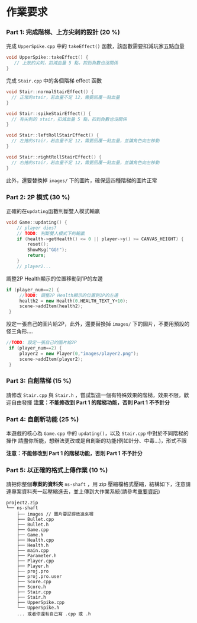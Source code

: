 # 作業要求

### Part 1: 完成階梯、上方尖刺的設計 (20 %)

完成 `UpperSpike.cpp` 中的 `takeEffect()` 函數，該函數需要扣減玩家五點血量

```cpp
void UpperSpike::takeEffect() {
   // 上放的尖刺，扣減血量 5 點，扣到負數也沒關係
}
```

完成 `Stair.cpp` 中的各個階梯 effect 函數
```c++
void Stair::normalStairEffect() {
  // 正常的stair，若血量不足 12，需要回覆一點血量
}

void Stair::spikeStairEffect() {
  // 有尖刺的 stair，扣減血量 5 點，扣到負數也沒關係
}

void Stair::leftRollStairEffect() {
  // 左捲的stair，若血量不足 12，需要回覆一點血量，並讓角色向左移動
}

void Stair::rightRollStairEffect() {
  // 右捲的stair，若血量不足 12，需要回覆一點血量，並讓角色向左移動
}
```

此外，還要替換掉 `images/` 下的圖片，確保這四種階梯的圖片正常

### Part 2: 2P 模式 (30 %)

正確的在```updating```函數判斷雙人模式輸贏
```cpp
void Game::updating() {
    // player dies?
    // TODO: 判斷雙人模式下的輸贏
    if (health->getHealth() <= 0 || player->y() >= CANVAS_HEIGHT) {
        reset();
        ShowMsg("GG!");
        return;
    }
    // player2...
```

調整2P Health顯示的位置移動到1P的左邊
```cpp
if (player_num==2) {
     //TODO: 調整2P Health顯示的位置到1P的左邊
     health2 = new Health(0,HEALTH_TEXT_Y+10);
     scene->addItem(health2);
 }
```

設定一張自己的圖片給2P，此外，還要替換掉 `images/` 下的圖片，不要用預設的怪三角形....
```cpp
//TODO: 設定一張自己的圖片給2P
 if (player_num==2) {
     player2 = new Player(0,"images/player2.png");
     scene->addItem(player2);
 }
```
### Part 3: 自創階梯 (15 %)

請修改 `Stair.cpp` 與 `Stair.h` ，嘗試製造一個有特殊效果的階梯，效果不限，歡迎自由發揮
**注意：不能修改到 Part 1 的階梯功能，否則 Part 1 不予計分**

### Part 4: 自創新功能 (25 %)

本遊戲的核心為 `Game.cpp` 中的 `updating()`，以及 `Stair.cpp` 中對於不同階梯的操作
請盡你所能，想辦法更改或是自創新的功能(例如計分、中毒...)，形式不限

**注意：不能修改到 Part 1 的階梯功能，否則 Part 1 不予計分**

### Part 5: 以正確的格式上傳作業 (10 %)
 
請把你整個**專案的資料夾** `ns-shaft` ，用 zip 壓縮檔格式壓縮，結構如下，注意請連專案資料夾一起壓縮進去，並上傳到大作業系統(請參考[重要資訊](#!project2-info.md))
```
project2.zip
└── ns-shaft
    ├── images // 圖片要記得放進來喔
    ├── Bullet.cpp
    ├── Bullet.h
    ├── Game.cpp
    ├── Game.h
    ├── Health.cpp
    ├── Health.h
    ├── main.cpp
    ├── Parameter.h
    ├── Player.cpp
    ├── Player.h
    ├── proj.pro
    ├── proj.pro.user
    ├── Score.cpp
    ├── Score.h
    ├── Stair.cpp
    ├── Stair.h
    ├── UpperSpike.cpp
    └── UpperSpike.h
    ... 或者你還有自己寫 .cpp 或 .h
```
